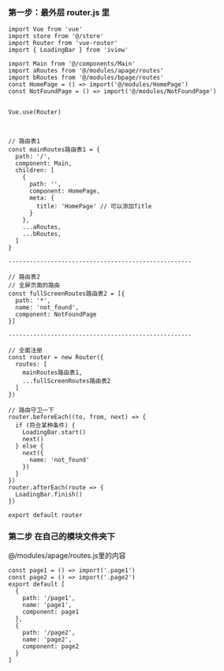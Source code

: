 ### 第一步：最外层 router.js 里

    import Vue from 'vue'
    import store from '@/store'
    import Router from 'vue-router'
    import { LoadingBar } from 'iview'
    
    import Main from '@/components/Main'
    import aRoutes from '@/modules/apage/routes'
    import bRoutes from '@/modules/bpage/routes'
    const HomePage = () => import('@/modules/HomePage')
    const NotFoundPage = () => import('@/modules/NotFoundPage')


    Vue.use(Router)



    // 路由表1
    const mainRoutes路由表1 = {
      path: '/',
      component: Main,
      children: [
        {
          path: '',
          component: HomePage,
          meta: {
            title: 'HomePage' // 可以添加Title
          }
        },
        ...aRoutes,
        ...bRoutes,
      ]
    }
    
    ----------------------------------------------------
    
    // 路由表2
    // 全屏页面的路由
    const fullScreenRoutes路由表2 = [{
      path: '*',
      name: 'not_found',
      component: NotFoundPage
    }]
    
    ----------------------------------------------------
    
    // 全面注册
    const router = new Router({
      routes: [
        mainRoutes路由表1,
        ...fullScreenRoutes路由表2
      ]
    })
    
    // 路由守卫一下
    router.beforeEach((to, from, next) => {
      if (符合某种条件) {
        LoadingBar.start()
        next()
      } else {
        next({
          name: 'not_found'
        })
      }
    })
    router.afterEach(route => {
      LoadingBar.finish()
    })
    
    export default router
### 第二步 在自己的模块文件夹下

@/modules/apage/routes.js里的内容

    const page1 = () => import('.page1')
    const page2 = () => import('.page2')
    export default [
      {
        path: '/page1',
        name: 'page1',
        component: page1
      },
      {
        path: '/page2',
        name: 'page2',
        component: page2
      }
    ]